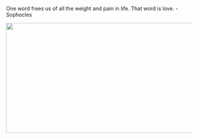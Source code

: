 <div>
  <div>
    <p>
      One word frees us of all the weight and pain in life. That word is love. - Sophocles
    </p>
  </div>
  <div align="center">
    <img
      src="https://media.giphy.com/media/dWesBcTLavkZuG35MI/giphy.gif"
      width="600"
      height="300"
    />
  </div>
  </div>
